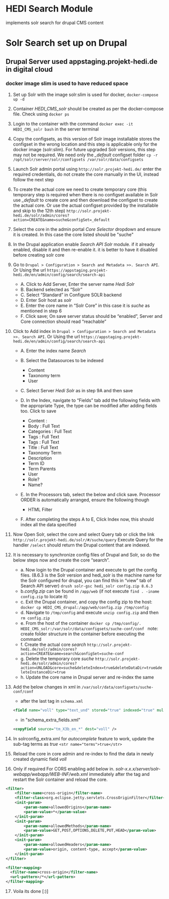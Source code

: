 # HEDI Search Module

implements solr search for drupal CMS content

# Solr Search set up on Drupal
## Drupal Server used appstaging.projekt-hedi.de in digital cloud
### docker image slim is used to have reduced space

1. Set up Solr with the image solr:slim is used for docker, `docker-compose up -d`
2. Container *HEDI_CMS_solr* should be created as per the docker-compose file. Check using `docker ps`
3. Login to the container with the command `docker exec -it HEDI_CMS_solr bash` in the server terminal
4. Copy the configsets, as this version of Solr image installable stores the configset in the wrong location and this step is applicable only for the docker image (solr:slim). For future upgraded Solr versions, this step may not be required. We need only the *_default* configset folder `cp -r /opt/solr/server/solr/configsets /var/solr/data/configsets`
5. Launch Solr admin portal using `http://solr.projekt-hedi.de/` enter the required credentials, do not create the core manually in the UI, instead follow the next step
6. To create the actual core we need to create temporary core (this  temporary step is required when there is no configset available in Solr use *_default* to create core and then download the configset to create the actual core. Or use the actual configset provided by the installable and skip to the 12th step) `http://solr.projekt-hedi.de/solr/admin/cores?action=CREATE&name=suche&configSet=_default`
7. Select the core in the admin portal *Core Selector* dropdown and ensure it is created. In this case the core listed should be "suche"
8. In the Drupal application enable *Search API Solr* module. if it already enabled, disable it and then re-enable it. it is better to have it disabled before creating solr core
9. Go to `Drupal > Configuration > Search and Metadata >>. Search API`. Or Using the url `https://appstaging.projekt-hedi.de/en/admin/config/search/search-api`
    - A. Click to Add Server, Enter the server name *Hedi Solr* 
    - B. Backend selected as “Solr”
    - C. Select “Standard” in Configure SOLR backend
    - D. Enter Solr host as *solr*
    - E. Enter the core name in “Solr Core” in this case it is *suche* as mentioned in step 6
    - F. Click save; On save server status should be “enabled”, Server and Core connection should read “reachable”

10. Click to Add index in `Drupal > Configuration > Search and Metadata >>. Search API`. Or Using the url `https://appstaging.projekt-hedi.de/en/admin/config/search/search-api`
    * A. Enter the index name *Search* 
    * B. Select the Datasources to be indexed
        - Content
        - Taxonomy term
        - User

    * C. Select Server *Hedi Solr* as in step 9A and then save
    * D. In the Index, navigate to “Fields” tab add the following fields with the appropriate Type, the type can be modified after adding fields too. Click to save
        - Content : 
        - Body : Full Text
        - Categories : Full Text
        - Tags : Full Text
        - Tags : Full Text
        - Title : Full Text
        - Taxonomy Term
        - Description
        - Term ID
        - Term Parents
        - User
        - Role?
        - Name?
    * E. In the Processors tab, select the below and click save. Processor ORDER is automatically arranged, ensure the following though
        - HTML Filter
    * F. After completing the steps A to E, Click Index now, this should index all the data specified
11. Now Open Solr, select the core and select Query tab or click the link `http://solr.projekt-hedi.de/solr/#/suche/query` Execute Query for the handler `/select` should return the Drupal content that are indexed.
12. It is necessary to synchronize config files of Drupal and Solr, so do the below steps now and create the core “search”.
    - a. Now login to the Drupal container and execute to get the config files. (8.6.3 is the Solr version and hedi_solr is the machine name for the Solr configured for drupal, you can find this in “view” tab of Search API server) `drush solr-gsc hedi_solr config.zip 8.6.3`
    - b.*config.zip* can be found in `/app/web` (if not execute `find . -iname config.zip` to locate it)
    - c. Exit the Drupal container, and copy the config zip to the host: `docker cp HEDI_CMS_drupal:/app/web/config.zip /tmp/config`
    - d. Navigate to `/tmp/config` and execute `unzip config.zip` and then `rm config.zip`
    - e. From the host of the container `docker cp /tmp/config/. HEDI_CMS_solr:/var/solr/data/configsets/suche-conf/conf ` note: create folder structure in the container before executing the command
    - f. Create the actual core *search* `http://solr.projekt-hedi.de/solr/admin/cores?action=CREATE&name=search&configSet=suche-conf`
    - g. Delete the temporary core *suche* `http://solr.projekt-hedi.de/solr/admin/cores?action=UNLOAD&core=suche&deleteIndex=true&deleteDataDir=true&deleteInstanceDir=true` 
    - h. Update the core name in Drupal server and re-index the same
13. Add the below changes in xml  in `/var/solr/data/configsets/suche-conf/conf`

    * after the last <field> tag in `schema.xml` 
    ``` xml
    <field name="voll" type="text_und" stored="true" indexed="true" multiValued="true" /> 
    ```
    * in "schema_extra_fields.xml"
    ```xml
    <copyField source="tm_X3b_en_*" dest="voll" /> 
    ```
14. In solrconfig_extra.xml for _autocomplete_ feature to work, update the sub-tag terms as *true* `<str name="terms">true</str>`
15. Reload the core in core admin and re-index to find the data in newly created dynamic field _voll_
16. Only if required For CORS enabling add below in. *solr-x.x.x/server/solr-webapp/webapp/WEB-INF/web.xml* immediately after the <web-app> tag and restart the Solr container and reload the core.
```xml
<filter> 
    <filter-name>cross-origin</filter-name>
    <filter-class>org.eclipse.jetty.servlets.CrossOriginFilter</filter-class>
    <init-param>
        <param-name>allowedOrigins</param-name>
        <param-value>*</param-value>
    </init-param>
    <init-param>
        <param-name>allowedMethods</param-name>
        <param-value>GET,POST,OPTIONS,DELETE,PUT,HEAD</param-value>
    </init-param>
    <init-param>
        <param-name>allowedHeaders</param-name>
        <param-value>origin, content-type, accept</param-value>
    </init-param>
</filter>

<filter-mapping>
  <filter-name>cross-origin</filter-name>
  <url-pattern>/*</url-pattern>
</filter-mapping>
```

17. Voila its done [:)]
